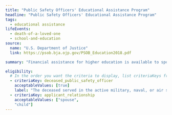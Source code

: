 ```yaml
---
title: "Public Safety Officers' Educational Assistance Program"
headline: "Public Safety Officers' Educational Assistance Program"
tags:
  - educational assistance
lifeEvents:
  - death-of-a-loved-one
  - school-and-education
source:
  name: "U.S. Department of Justice"
  link: https://psob.bja.ojp.gov/PSOB_Education2018.pdf

summary: "Financial assistance for higher education is available to spouses and children of police, fire, and emergency public safety officers killed in the line of duty."

eligibility:
  # In the order you want the criteria to display, list criteriaKeys from the csv here, each followed by a comma-separated list of which values indicate eligibility for that criteria. Wrap individual values in quotes if they have inner commas.
  - criteriaKey: deceased_public_safety_officer
    acceptableValues: [true]
    label: "The deceased served in the active military, naval, or air service."
  - criteriaKey: applicant_relationship
    acceptableValues: ["spouse", 
    "child"]
---
```

